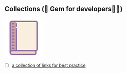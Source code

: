 ## Collections (💎 Gem for developers👨‍💻)

![Git](/images/documentation.png)

- [ ] [a collection of links for best practice](/REFERENCES.md)
